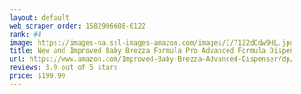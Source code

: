 ```yaml
---
layout: default 
﻿web_scraper_order: 1582906608-6122
rank: #4
image: https://images-na.ssl-images-amazon.com/images/I/71Z2dCdw9HL.jpg
title: New and Improved Baby Brezza Formula Pro Advanced Formula Dispenser Machine…
url: https://www.amazon.com/Improved-Baby-Brezza-Advanced-Dispenser/dp/B07MYW28QR/ref=zg_mw_grocery_4?_encoding=UTF8&psc=1&refRID=60J9MNPBBWB8RKQXQSF9
reviews: 3.9 out of 5 stars
price: $199.99 
---
```

